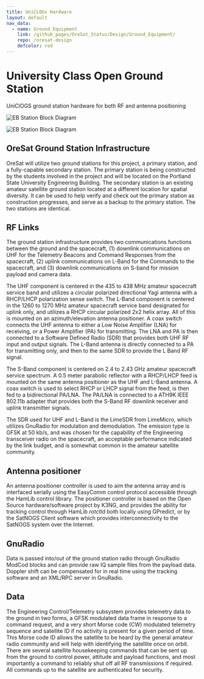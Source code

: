 ```yaml
---
title: UniCLOGs Hardware
layout: default
nav_data:
  - name: Ground Equipment
    link: /github_pages/OreSat_Status/Design/Ground_Equipment/
    repo: /oresat-design
    defcolor: red
---
```

# University Class Open Ground Station
UniClOGS ground station hardware for both RF and antenna positioning

![EB Station Block Diagram](https://github.com/oresat/oresat-ground-station/blob/master/doc/GS_3_7.png)

![EB Station Block Diagram](https://github.com/oresat/oresat-ground-station/blob/master/doc/FO-29_Pass_Screenshot_from_2019-04-28_17-00-28.png)


## OreSat Ground Station Infrastructure

OreSat will utilize two ground stations for this project, a primary station, and a fully-capable secondary station. The primary station is being constructed by the students involved in the project and will be located on the Portland State University Engineering Building. The secondary station is an existing amateur satellite ground station located at a different location for spatial diversity. It can be used to help verify and check out the primary station as construction progresses, and serve as a backup to the primary station. The two stations are identical.

## RF Links

The ground station infrastructure provides two communications functions between the ground and the spacecraft, (1) downlink communications on UHF for the Telemetry Beacons and Command Responses from the spacecraft, (2) uplink communications on L-Band for the Commands to the spacecraft, and (3) downlink communications on S-band for mission payload and camera data.

The UHF component is centered in the 435 to 438 MHz amateur spacecraft service band and utilizes a circular polarized directional Yagi antenna with a RHCP/LHCP polarization sense switch. The L-Band component is centered in the 1260 to 1270 MHz amateur spacecraft service band designated for uplink only, and utilizes a RHCP circular polarized 2x2 helix array. All of this is mounted on an azimuth/elevation antenna positioner. A coax switch connects the UHF antenna to either a Low Noise Amplifier (LNA) for receiving, or a Power Amplifier (PA) for transmitting. The LNA and PA is then connected to a Software Defined Radio (SDR) that provides both UHF RF input and output signals. The L-Band antenna is directly connected to a PA for transmitting only, and then to the same SDR to provide the L Band RF signal.

The S-Band component is centered on 2.4 to 2.43 GHz amateur spacecraft service spectrum. A 0.5 meter parabolic reflector with a RHCP/LHCP feed is mounted on the same antenna positioner as the UHF and L-Band antenna. A coax switch is used to select RHCP or LHCP signal from the feed, is then fed to a bidirectional PA/LNA. The PA/LNA is connected to a ATH9K IEEE 802.11b adapter that provides both the S-Band RF downlink receiver and uplink transmitter signals.

The SDR used for UHF and L-Band is the LimeSDR from LimeMicro, which utilizes GnuRadio for modulation and demodulation. The emission type is GFSK at 50 kb/s, and was chosen for the capability of the Engineering transceiver radio on the spacecraft, an acceptable performance indicated by the link budget, and is somewhat common in the amateur satellite community.

## Antenna positioner

An antenna positioner controller is used to aim the antenna array and is interfaced serially using the EasyComm control protocol accessible through the HamLib control library. The positioner controller is based on the Open Source hardware/software project by K3NG, and provides the ability for tracking control through HamLib _rotctld_ both locally using GPredict, or by the SatNOGS Client software which provides interconnectivity to the SatNOGS system over the Internet.

## GnuRadio 

Data is passed into/out of the ground station radio through GnuRadio ModCod blocks and can provide raw IQ sample files from the payload data. Doppler shift can be compensated for in real time using the tracking software and an XML/RPC server in GnuRadio.

## Data

The Engineering Control/Telemetry subsystem provides telemetry data to the ground in two forms, a GFSK modulated data frame in response to a command request, and a very short Morse code (CW) modulated telemetry sequence and satellite ID if no activity is present for a given period of time. This Morse code ID allows the satellite to be heard by the general amateur radio community and will help with identifying the satellite once on orbit. There are several satellite housekeeping commands that can be sent up from the ground to control power, attitude and payload functions, and most importantly a command to reliably shut off all RF transmissions if required. All commands up to the satellite are authenticated for security.


